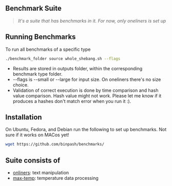 ## Benchmark Suite

> _It's a suite that has benchmarks in it. For now, only oneliners is set up_

## Running Benchmarks

To run all benchmarks of a specific type

```sh
./benchmark_folder source whole_shebang.sh --flags
```
* Results are stored in outputs folder, within the corresponding benchmark type folder.
* --flags is --small or --large for input size. On oneliners there's no size choice.
* Validation of correct execution is done by time comparison and hash value comparison. Hash value might not work. Please let me know if it produces a hashes don't match error when you run it :). 

## Installation

On Ubuntu, Fedora, and Debian run the following to set up benchmarks. Not sure if it works on MACos yet!

```sh
wget https://github.com/binpash/benchmarks/
```


## Suite consists of

* [onliners](./oneliners): text manipulation
* [max-temp](./max-temp): temperature data processing

